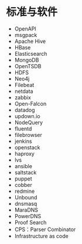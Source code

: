 # 标准与软件

- OpenAPI
- msgpack
- Apache Hive
- HBase
- Elasticsearch
- MongoDB
- OpenTSDB
- HDFS
- Neo4j
- Filebeat
- netdata
- zabbix
- Open-Falcon
- datadog
- updown.io
- NodeQuery
- fluentd
- filebrowser
- jenkins
- openstack
- haproxy
- lvs
- ansible
- saltstack
- puppet
- cobber
- redmine
- Unbound
- dnsmasq
- MaraDNS
- PowerDNS
- Proof Search
- CPS：Parser Combinator
- Infrastructure as code